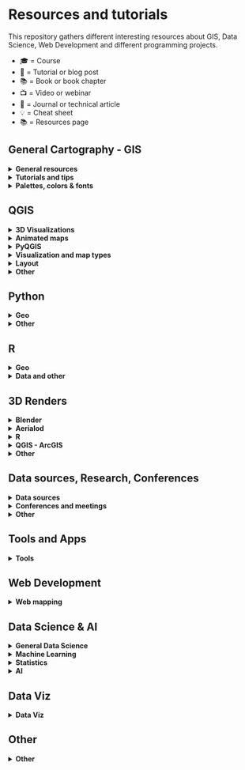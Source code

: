 # Resources and tutorials

This repository gathers different interesting resources about GIS, Data Science, Web Development and different programming projects.

-   🎓 = Course
-   📝 = Tutorial or blog post
-   📚 = Book or book chapter
-   📺 = Video or webinar
-   📜 = Journal or technical article
-   💡 = Cheat sheet
-   📚 = Resources page

## General Cartography - GIS 

<details> 
<summary><b> General resources </b></summary>
  
* :es: - [**Geoteca: repositorio de libros y herramientas GIS**](http://www.gisandbeers.com/geoteca-libros-herramientas-gis/) by **GIS and Beers** 📚
* [**Free GIS Tutorials**](https://www.husseinnasser.com/p/youtube.html?m=1) by **Hussein Nasser** 📚📺
* [**Open.gis.lab**](https://opengislab.com/) by **Stephanie Saephan** 📚
* [**GIS Cheatsheets**](https://github.com/DigitalDataServices/gis-cheatsheets/blob/master/README.md#table-of-contents) by **DigitalDataServices** 💡
</details>

<details>
<summary><b>Tutorials and tips</b></summary>

- [How to make a beautiful map](https://medium.com/@borism/how-to-make-a-beautiful-map-6d6776a20a48) [Boris Müller] - Medium 📝
- [Shaded Relief Tutorials](http://www.shadedrelief.com/tutorials.html) 
- [Relief Shading Techniques](http://www.reliefshading.com/)
- [Imhoff-Like Topography Style](https://www.esri.com/arcgis-blog/products/arcgis-pro/mapping/steal-this-imhof-like-topography-style-please/) [John Nelson] - ESRI
- [Smart Type Halos in Photoshop and Illustrator](https://somethingaboutmaps.wordpress.com/2018/10/28/smart-type-halos-in-photoshop-and-illustrator/amp/) [Daniel Huffman]
- [Cartography Guide](https://www.axismaps.com/guide/) [Axis Maps]
- [GIS Programming Roadmap](https://github.com/petedannemann/GIS-Programming-Roadmap/blob/master/README.md) [Petedannemann] - Github repo
- [Tutorials animating in Houdini](https://mapzilla.co.uk/tutorials) [Mapzilla]
- [ArcgisPro - Design a classic map](https://www.esri.com/arcgis-blog/products/arcgis-pro/mapping/homage-to-a-classic-map/) [John Nelson & Warren Davison] - ESRI
- [How to scale data](https://earthobservatory.nasa.gov/blogs/elegantfigures/2014/07/29/adjusting-the-range-how-to-scale-data/?) [The Earth Observatory]
- [ArcGis Blog - One minute map hacks](https://www.esri.com/arcgis-blog/products/arcgis-pro/mapping/one-minute-map-hacks-41-45/) [John Nelson] - ESRI
</details>


<details>
  <summary><b>Palettes, colors & fonts</b> </summary>
  
* [SciVisColor: Color tools and strategies](https://sciviscolor.org/) [TACC]
* [Scientific Colour Maps](http://www.fabiocrameri.ch/colourmaps.php) [Fabio Crameri]
* [Color Brewer Maps](https://colorbrewer2.org) [Cynthia Brewer, Mark Harrower & PSU]
* [Chroma.js: Color Palette Helper](https://gka.github.io/palettes) [Gregor Aisch]
* [Adobe Color Palette Generator](https://color.adobe.com/create/color-wheel) [Adobe]
* [Color Picker for Data](http://tristen.ca/hcl-picker/#/clh/9/0.32/590709/EAA489) [Tristen Forsythe]
* [Paletton: Color Scheme Designer](http://www.paletton.com/)
* [Bivariate Color Matrix Maps](https://cartoscience.github.io/bivariate-color-matrix/) [CartoScience]
* [Your friendly guide to colors in Data Visualisation](https://blog.datawrapper.de/colorguide/) [Lisa Charlotte Rost]
* [**Cartography Font Collection**](https://www.typography.com/fonts/styles/cartography) by **Typography.com** 📚


</details>

## QGIS 

<details>
<summary><b>3D Visualizations</b></summary>

- [3D DEM Visualization in QGIS](https://opengislab.com/blog/2018/3/20/3d-dem-visualization-in-qgis-3) [Open.gis.lab]
- [Create hillshade 3D views of scanned topographical maps](https://www.youtube.com/watch?v=dcx8-m2nHpI&feature=youtu.be) [Hans van der Kwast] - Youtube Video
</details>

<details>
<summary><b>Animated maps</b></summary>

- [Animated Flight Maps QGIS](https://spatialthoughts.com/2019/03/21/animated-flight-lines/amp/) [Ujaval Gandhi]
- [How to create an animation map using open source software](https://www.geodose.com/2019/11/how-to-create-animation-map.html) [Geodose]
- [Almost Real Time Live Data Visualization in QGIS](https://www.geodose.com/2020/09/realtime%20live%20data%20visualization%20qgis.html) [Geodose]
- [Animated routes with QGIS](https://medium.com/@tjukanov/animated-routes-with-qgis-9377c1f16021) [Topi Tjukanov] - Medium
</details>

<details>
<summary><b>PyQGIS</b></summary>

- :es: - [Instalar Librerias Externas Python en QGIS](https://www.cursosgis.com/instalar-librerias-externas-de-python-en-qgis/) [F.Raga - CursosGIS]
- [Introduction to QGIS Python programming for non-programmers](https://anitagraser.com/pyqgis-101-introduction-to-qgis-python-programming-for-non-programmers/) [Anita Graser]
- [Customizing QGIS with Python](https://courses.spatialthoughts.com/pyqgis-in-a-day.html) [Ujaval Gandhi] - Course Material
</details>

<details>
<summary><b>Visualization and map types</b></summary>

- [Plugin QGIS Terrain Shading](http://www.zoran-cuckovic.from.hr/QGIS-terrain-shading/) [Zoran Cuckovi]
- [Lego Map Style in QGIS](https://medium.com/@andriyyaremenko/how-to-create-lego-map-style-in-qgis-a8ecf42d02ef) [Andriy Yaramenko] - Medium
- [QGIS Hexagon Grid](http://jonathansoma.com/lede/foundations-2018/qgis/grid/) [Jonathan Soma]
- :es: - [Generacion Isocronas utilizando plugins QGIS](https://youtu.be/djN3NxyFcQQ) [QGIS Latam] - Youtube Video
- [Bivariate choropleth maps in QGIS](https://bnhr.xyz/2019/09/15/bivariate-choropleths-in-qgis.html) [BNHR]
- [Bivariate Choropleth Maps: A How-to Guide](https://www.joshuastevens.net/cartography/make-a-bivariate-choropleth-map/) [Joshua Stevens]
- :es: - [Simbologia Multiple Mediante Expresiones](https://geoinnova.org/blog-territorio/simbologia-multiple-en-qgis-mediante-expresiones/) [P.Soriano - Geoinnova]
- [Dynamic Elevation Profile Lines as Geometry Generator](https://hannes.enjoys.it/blog/2019/09/dynamic-elevation-profile-lines-as-qgis-geometry-generator/) [Hannes.enjoys.it]
- :es: - [Cómo hacer una simulación de una vista nocturna con QGIS](https://www.youtube.com/watch?v=EjBsPv9w_eI) [Ángel Felicísimo] - Youtube Video
- [How to create a tasty monochrome hachure map in QGIS](https://robinhawkes.com/blog/qgis-monochrome-hachures/) [Robin Hawkes]
- :es: - [Cómo elaborar mapas luminosos en QGIS](http://www.gisandbeers.com/elaborar-mapas-luminosos-qgis-timemanager-firefly) [GIS and Beers]
</details>

<details>
<summary><b>Layout</b></summary>

- :it: - [Report QGIS: Un esempio avanzato](https://pigrecoinfinito.com/2018/12/11/report-qgis-un-esempio-avanzato/) [Totò]
- [QGIS Hub: Layout and Styles](http://qgis-hub.fast-page.org/index.php)
- :es: - [Dashboard con QGIS](https://www.linkedin.com/pulse/taller-de-dashboard-con-qgis-desktop-mauricio-marquez/) [Mauricio Marquez]
- [Exploring Reports in QGIS](https://north-road.com/2018/01/23/exploring-reports-in-qgis-3-0-the-ultimate-guide/) [North Road]
</details>

<details>
<summary><b>Other</b></summary>

- :es: - [Mejorando tu productividad cartográfica en QGIS](https://youtu.be/8hNLuSVNQvY) [P.Soriano - Geoinnova] - Youtube
- [Globe Projections and Insets in QGIS](http://www.statsmapsnpix.com/2019/09/globe-projections-and-insets-in-qgis.html) [Statsmapsnpix]
- [QGIS Expressions Documentation](https://gist.githack.com/ThomasG77/0c6862fb2b6b3fc301ea994733688ea5/raw/99ecc5e6127e7238814da330a4d5d0b9fa2afe4e/qgis-3-12-expressions-single-page.html)
- :es: - [QGIS Intro to PostGIS](https://www.youtube.com/watch?v=_EgtELrjLO4) [Carlos López] - Youtube
- [QGIS Tutorials and Tips](http://www.qgistutorials.com/en/) [Ujaval Gandhi]
- [QGIS Open Day 2021](https://github.com/qgis/QGIS/wiki/QHF-January-2021#qgis-network-analysis) [QHF 2021]
</details>

## Python  

<details>
<summary><b>Geo</b></summary>

- [Introducing GEEMap in Python](https://www.youtube.com/watch?v=h0pz3S6Tvx0&list=PLAxJ4-o7ZoPccOFv1dCwvGI6TYnirRTg3&index=1) [Qiusheng Wu] - Youtube Serie
- [Automating GIS Processes](https://automating-gis-processes.github.io/site/) [Digital Geography Lab - University of Helsinki]
- [OSMnx Python for Street Networks](https://geoffboeing.com/2016/11/osmnx-python-street-networks/) [Geoff Boeing]
- [OSMnx Isochrones](http://kuanbutts.com/2017/12/16/osmnx-isochrones/) [Kuan Butts]
- [Geopyter - Geographical Python Teaching Resource](https://github.com/pysal/geopyter/blob/master/README.md) [PySal] - Github Repo
- [Kepler.GL and JupyterNotebook - GeoSpatial Data Visualization](https://towardsdatascience.com/kepler-gl-jupyter-notebooks-geospatial-data-visualization-with-ubers-opensource-kepler-gl-b1c2423d066f) [Abdishakur] - Medium
- [Interactive Geospatial Data Visualization with Geoviews in Python](https://towardsdatascience.com/interactive-geospatial-data-visualization-with-geoviews-in-python-7d5335c8efd1) [Abdishakur] - Medium
- [Urban Measuring Morphology Toolkit](https://github.com/martinfleis/momepy/blob/master/README.md) [UDSU & Geographic Data Science Lab] - Github Repo
- [Awesome Earth Observation Code](https://github.com/acgeospatial/awesome-earthobservation-code/blob/master/README.md) [Andrew Cutts] - Github Repo
- [EarthPy: Paquete de python para plotear y trabajar con datos espaciales](https://mappinggis.com/2020/04/earthpy-un-paquete-de-python-para-plotear-y-trabajar-con-datos-espaciales/) [Aurelio Morales - Mapping GIS]
- [Maps in 2.5D with python geopandas](https://medium.com/@gamoles/crea-un-mapa-en-proyeccion-2-5d-796ffd068e0d) [Moyocoyani Molina] - Medium
- [Plotting large point CSV files quickly interactively](https://anitagraser.com/2020/12/06/plotting-large-point-csv-files-quickly-interactively/amp/) [Anitta Grasser]
- [Calculating walk scores with python](https://toarches.medium.com/calculating-walk-scores-with-python-7cea11813d4d) [Ablajan Sulaiman] - Medium
- :es: - [Cómo construir una base de datos Postgis con Python y Geoalchemy](https://gidahatari.com/ih-es/como-construir-una-base-de-datos-postgis-con-python-y-geoalchemy-con-conexion-a-qgis3-tutorial) [Saul Montoya - Gidahatari]
- :es: - [Delimitación de cuerpos de agua usando IA python y QGIS](https://gidahatari.com/ih-es/delimitacion-de-cuerpos-de-agua-lagos-de-landsat-8-con-inteligencia-artificial-usado-python-y-qgis) [Saul Montoya - Gidahatari]
- [Analyze OpenStreetMap Data with OSMnx and OmniSci Free](https://www.omnisci.com/blog/analyze-openstreetmap-data-with-osmnx-and-omnisci-free) [Antonio Cotroneo - Omni Sci]
- [Ridge Map Tutorial](https://github.com/ColCarroll/ridge_map?) [Colin Carroll] - Github Repo
- [Analysing urban walkability with python and OSM](https://www.gispo.fi/en/blog/analysing-urban-walkability-using-openstreetmap-and-python/) [Eemil - Gispo Finland]
- [Pretty maps: A minimal Python library to draw customized maps from OpenStreetMap data](https://github.com/marceloprates/prettymaps) [Marcelo Prates] - Github Repo
</details>

<details>
<summary><b>Other </b></summary>

- [Pandas Tips I wish I knew Before](https://towardsdatascience.com/pandas-tips-i-wish-i-knew-before-ef4ea6a39e1a) [Roman Orac] - Medium
- [Super-quick interactive data & parameter exploration](https://anitagraser.com/2020/04/12/super-quick-interactive-data-parameter-exploration/amp/) [Anitta Grasser]
- [Data Analysis with Python Course 2020](https://csmastersuh.github.io/data_analysis_with_python_2020/) [Jarkko Toivonen - University of Helsinki] - Course
- [Python Web Scraping with Scrapy](https://www.youtube.com/playlist?list=PLhTjy8cBISEqkN-5Ku_kXG4QW33sxQo0t&app=desktop) [Buildwithpython] - Youtube Serie
- [Competitive Programming Course](https://algo.is/) [Bjarki Ágúst Guðmundsson] - Course
- [70+ Python projects for beginners, intermediate and experienced developers](https://www.theinsaneapp.com/2021/06/list-of-python-projects-with-source-code-and-tutorials.html) [Insane]
</details>


## R 

<details>
<summary><b>Geo</b></summary>

- [Z3tt - 2019 30DayMapChallenge (Maps Code)](https://github.com/Z3tt/30DayMapChallenge) [z3tt] - Github Repo
- [Bob Rudis - 2019 30DayMapChallenge Tutorials](https://rud.is/books/30-day-map-challenge/) [Bob Rudis]
- [Geocomputation with R](https://geocompr.robinlovelace.net/) [Robin Lovelace, Jakub Nowosad & Jannes Muenchow] - Book
- :es: - [Mapas de coropletas, cartogramas y animados en R](https://mappinggis.com/2020/03/mapas-de-coropletas-cartogramas-y-mapas-animados-con-r/) [Diana Alonso - MappingGIS]
- [GEE in RStudio with Reticulate](https://philippgaertner.github.io/2019/12/earth-engine-rstudio-reticulate) [Philipp Gärtner]
- [Pathtracing Neon Landscapes in R](https://www.tylermw.com/pathtracing-neon-landscapes-in-r/) [Tyler Morgan-Wall]
- :es: - [Paquetes de R para GIS mas utilizados](https://mappinggis.com/2019/12/los-paquetes-de-r-para-gis-mas-utilizados/) [Aurelio Morales - MappingGIS]
- [Introduction to Landscape Ecology with R](https://r-spatialecology.github.io/ialena-2020/#1) [Jakub Nowosad & Maximilian H.K. Hessebarth]
- [RGEE example 1: Creating Static and Interactive Maps](https://csaybar.github.io/blog/2020/06/10/rgee_01_worldmap/) [Cesar Aybar]
- [RGEE example 2: Satellite Image Preprocessing](https://csaybar.github.io/blog/2020/06/15/rgee_02_io/) [Cesar Aybar]
- [Calculating distance from the see in R](https://dominicroye.github.io/en/2019/calculating-the-distance-to-the-sea-in-r/) [Dominic Royé]
- [OSMR R Package](https://github.com/rcarto/osrm) [riatelab] - Github Repo
- [Map my Run in R](https://bryer.org/post/2021-02-15-map_my_run_in_r/) [Jason Bryer]
- :es: - [Mapa estilo Joy Plot con Qgis y R](https://danielredondo.com/posts/20200125_joy_division/) [Daniel Redondo]
- :es: - [Visualizar crecimiento urbano en España con R](https://dominicroye.github.io/es/2019/visualizar-el-crecimiento-urbano/) [Dominic Royé]
- [Climate animation of Mmaximum temperatures](https://dominicroye.github.io/en/2020/climate-animation-of-maximum-temperatures/) [Dominic Royé]
- [Firefly Cartography](https://dominicroye.github.io/en/2021/firefly-cartography/) [Dominic Royé]
- [R for Geographic Data Science](https://sdesabbata.github.io/r-for-geographic-data-science/index.html) [Steffano de Sabata] - Book
- :fr: [Faire des Cartograms dans R](https://transcarto.github.io/rcartograms/TRANSCARTO_cartograms.html) [ BRONNER A.C. & LAMBERT N.] - Book
- [Climate animation of maximum temperatures](https://dominicroye.github.io/en/2020/climate-animation-of-maximum-temperatures/) [Dominic Royé]
- :es: [Mapa dasimétrico bivariante](https://dominicroye.github.io/es/2021/mapa-dasim%C3%A9trico-bivariante/) [Dominic Royé]
</details>

<details>
<summary><b>Data and other</b></summary>

- [GGplot Tutorial: Evolution of a ggplot](https://cedricscherer.netlify.com/2019/05/17/the-evolution-of-a-ggplot-ep.-1/) [Cédric Scherer]
- [How to interactively position Legend and Layout Elements](https://rgeomatic.hypotheses.org/1837) [Timothée Giraud]
- [gkaramanis Tidy Tuesday (Examples)](https://github.com/gkaramanis/tidytuesday) [gkaramanis] - Github Repo
- [DataViz Classes](https://datavizm20.classes.andrewheiss.com/) [Andre Wheiss]
- [Road2R: List Awesome R Libraries](https://github.com/Ronlee12355/Road2R) [Ronlee12355] - Github Repo
- [Autoplotly Library: Automatic Generation of Interactive Visualizations](https://github.com/terrytangyuan/autoplotly) [terrytangyuan] - Github Repo
- [Animate Graphs in R: Make Gorgeous Animated Plots with gganimate](https://www.youtube.com/watch?v=SnCi0s0e4Io) [Dataslice] - Youtube video
- :es: - [Acceder a Tweets desde R](https://geoinnova.org/blog-territorio/como-crear-una-app-de-twitter-para-poder-acceder-a-tweets-a-traves-de-r/) [GeoInnova]
- [My visual CV in R](https://adomingues.github.io/2020/11/25/visual-cv/) [Antonio Domingues]
- [ggplot Wizardry: My Favorite Tricks and Secrets for Beautiful Plots in R](https://github.com/Z3tt/OutlierConf2021) [z3tt] - Github
- [Intro to R for Journalists - How to find great stories in data](https://journalismcourses.org/course/intro-to-r-for-journalists-how-to-find-great-stories-in-data/) [Knight Center]
- :es: - [Crear animaciones con R y gganimate](https://anderfernandez.com/blog/como-crear-animaciones-en-r-con-gganimate/) [Ander Fernández]
</details>

## 3D Renders 

<details>
<summary><b>Blender</b></summary>

- [Blender Relief Tutorial: Blender Basics](https://somethingaboutmaps.wordpress.com/blender-relief-tutorial-blender-basics) [Daniel Huffman]
- [Creating Shaded Relief in Blender](https://somethingaboutmaps.wordpress.com/2017/11/16/creating-shaded-relief-in-blender) [Daniel Huffman]
- [Blender GIS (With OSM Data)](https://youtu.be/YNtKnmRXVlo) [Nicko16] - Youtube video
- [Photorealistic Shaded Relief in Blender](https://www.barthoekstra.com/blog/photo-realistic-shaded-relief-using-blender) [Bart Hoekstra]
- [How to create Isometric Camera for Architecture](https://www.blender3darchitect.com/architectural-visualization/create-true-isometric-camera-architecture/) [Allan Brito]
- [Shaded Relief Maps in Blender](https://github.com/JoeWDavies/geoblender) [Joe W. Davies] - Github
- [QGIS and Blender](https://www.youtube.com/watch?v=AJJNX243k9E) [Klass Karlsson] - Youtube video
- [How to Create 3D Terrain with Google Maps and Blender](https://www.youtube.com/watch?v=Mj7Z1P2hUWk) [CG Geek] - Youtube video
- [Create any City in Blender in 20 Minutes](https://www.youtube.com/watch?v=NW_djQS_N8U) [CG Geek] - Youtube video
- [Blender GIS - introduction and complete workflow](https://www.youtube.com/watch?v=u8Fg-u-VWUE) [4D Research Lab] - Youtube video
- [Blender GIS: animating a digital elevation model](https://www.youtube.com/watch?v=ch46g-iZDUg) [4D Research Lab] - Youtube video
- [Tactile Topography: New Heights for Old Maps](https://www.joshuastevens.net/blog/tactile-topography/) [Joshua Stevens]
- [Tutorial: Maps and Terrain Models](https://sketchfab.com/blogs/community/tutorial-maps-terrain-models-owen-powell/) [Owen Powell]
- [Using Blender as a GIS Visualisation Tool](https://locative.dev/assignment/2021/02/10/assignment-2/) [Amber Peek]
- [Updating a Historical USGS Map with Data from NASA](https://80.lv/articles/updating-a-historical-usgs-map-with-data-from-nasa/) [Thomas Flynn]
- [Artistic Coding in Blender](https://www.youtube.com/watch?v=r8hqLh_HE08) [David Mignot] - Youtube video
- :es: - [Descargar areas de Google Maps 3D](https://twitter.com/kohantoys/status/1327350941327249408?s=19) [Kohantoys] - Twitter
- [How to Make Earth in Blender (Cycles)](https://www.youtube.com/watch?v=9Q8PwcDzb8Y) [Blender Guru] - Youtube video
- [How to Make a 3D Map in Blender](https://wesleybarrgis.wordpress.com/2020/05/19/how-to-make-a-3d-map-in-blender/) [Wesley Barr]
- :es: - [Como hacer mapas antiguos en 3D molones](https://www.youtube.com/watch?v=LgFN4YI8CqE) [GISTEKA] - Youtube video
</details>

<details>
<summary><b>Aerialod</b></summary>

- [3D Landscape with Aerialod](http://www.statsmapsnpix.com/2020/03/making-3d-landscape-and-city-models.html) [ALasdair Rae]
- [Population Density 3D QGIS+Aerialod](http://www.statsmapsnpix.com/2020/04/population-density-in-europe.html) [ALasdair Rae]
- [Idiots Guide to making 3D maps](https://victimofmaths.github.io/posts/2020/11/3D%20map%20tutorial/) [Colin Angus]
</details>

<details>
<summary><b>R</b></summary>

- [Creating 2D and 3D visualizations with rayshader](https://opentopography.org/blog/creating-2d-and-3d-visualizations-rayshader) [Nat Quinn]
- [Step by step 3D render maps with satellite imagery in R](https://www.tylermw.com/a-step-by-step-guide-to-making-3d-maps-with-satellite-imagery-in-r/) [Tyler Morgan-Wall]
</details>

<details>
<summary><b>QGIS - ArcGIS</b></summary>

- [Creating 3D vintage topo maps in ArcGIS Pro - lessons learnt](https://urbandatapalette.com/post/2021-06-3d-topo-map-notes/) [Urban Data Palette]
- [Hillshade 3D of Scanned Topographic Maps in QGIS](https://youtu.be/dcx8-m2nHpI) [Hans van der Kwast] - Youtube video
</details>

<details>
<summary><b>Other</b></summary>

- [3D Realistic Online Renderer](https://w3reality.github.io/three-geo/examples/geo-viewer/io/index.html) [w3reality]
- [Create DEM and Hillshade from anywhere](https://terradactile.sparkgeo.com/) [Terradactile]
- [Google Earth Web](https://earth.google.com/web/) [Google]
- [3D Glasses Analagryph / Crossview - 3D Map](https://steveattewell.com/stereomap/) [Steve Attewell]
- :es: - [Crear Sección Transversal 3D con Inkscape](https://geoinnova.org/blog-territorio/como-crear-una-seccion-transversal-3d-fotorrealista-con-inkscape/) [GeoInnova]
- [Getting Started with web 3D ArcGIS JavaScript API: create a globe visualization of places you've been to](https://github.com/RalucaNicola/get-started-arcgis-js-api/blob/master/README.md) [Raluca Nicola] - Github Repo
- [Rendering semi-realistic Landscapes in the browser](https://nathanpointer.com/blog/landscapes/) [Nathan Pointer]
</details>

## Data sources, Research, Conferences

<details>
<summary><b>Data sources</b></summary>

- [Free GIS Data](http://freegisdata.rtwilson.com/) [Robin Wilson]
- :es: - [10 Fuentes de datos GIS gratis: raster y vectoriales](https://mappinggis.com/2012/05/datos-cartograficos/) [Aurelio Morales - MappingGIS]
- [GIS Data Repositories](https://docs.google.com/spreadsheets/d/1utQRlrX3lJniBjWE3rNjLZeTRsbjH-zdjxNmXhhvO9Q/htmlview) - Google Docs
- [2600+ Open Data Portals Around the World](https://opendatainception.io/) [Opendatasoft] - Web-Map app
- [Our World in Data](https://ourworldindata.org/) [OurWorldInData]
- [Data is Plural Archive](https://www.data-is-plural.com/archive/) 
- [Public Data Sources](https://docs.google.com/document/d/1Ads4XsCjXmDrdGRgfmm_OgRdpFcl6Qhs6SOllNGyq7Y/edit) - Google Docs
- [Radiant ML Hub: cloud-based open library dedicated to Earth observation training data for use with ML algorithms](https://mlhub.earth/) [Radiant Earth Foundation]
- [Global Ocean and Land Terrain Models - Bathymetry](https://www.gebco.net/data_and_products/gridded_bathymetry_data/) [GEBCO]
</details>

<details>
<summary><b>Conferences and meetings</b></summary>

- [QGIS Open Day 2021](https://github.com/qgis/QGIS/wiki/QHF-January-2021) [qgis] - Github Repo
- [FOSS4G 2019 Presentations](https://github.com/os-geoinformatics/foss4g2019) [os-geoinformatics] - Github Repo
- [How to do Map Stuff 2020](https://docs.google.com/spreadsheets/d/1TYCFBE5dnIW127Uu_aMVjWGJ_0vBB8RX-4UTqZDoric/edit#gid=0) - Google Docs
- [QGIS User Conference 2019](https://spatialthoughts.com/2019/03/08/qgis-user-conference-2019) - [SpatialThoughts]
- :es: - [Repo Jornadas SIG Libre Sigte-UDG](https://github.com/SIGTE-UdG/jornadassiglibre) [SIGTE-UdG] - Github Repo
</details>

<details>
<summary><b>Other</b></summary>

- :es: - [Tesis doctorales en España que incluyen SIG como termino principal 2015-2018](http://www.nosolosig.com/articulos/1053-tesis-doctorales-en-espana-que-incluyen-sistemas-de-informacion-geografica-como-termino-principal-2015-2018) [Nosolosig]
- [Copernicus EU DEM](https://land.copernicus.eu/imagery-in-situ/eu-dem/eu-dem-v1.1/view) [Copernicus EU]
- [30DayMapChallenge](https://github.com/tjukanovt/30DayMapChallenge) [tjukanovt] - Github Repo
- [RS Index Database](https://www.indexdatabase.de/) [V. Henrich, G. Krauss, C. Götze & C. Sandow]
- [A reproducible notebook to acquire, process and analyse satellite imagery](https://openjournals.wu.ac.at/ojs/index.php/region/article/view/295) [M. Chen, D. Fahrner, D. Arribas-Bel, & F. Rowe]
- [Geographic Data Science with Python](https://geographicdata.science/book/intro.html#) [S.J. Rey, D. Arribas-Bel, & L.J. Wolf] - Book
- [GEE Custom Scripts](https://github.com/sentinel-hub/custom-scripts) [Sentinel-hub] - Github Repo
- [Awesome Spectral Indices](https://github.com/davemlz/awesome-spectral-indices) [davemlz] - Github Repo
</details>


## Tools and Apps

<details>
  <summary><b>Tools</b> </summary>
  
* [Intro to PostGIS](https://postgis.net/workshops/postgis-intro/) [PostGIS]
* [Esri Sentinel Explorer](https://sentinel2explorer.esri.com/)
* [Create DEM and Hillshade from anywhere](https://terradactile.sparkgeo.com/) [Terradactile]
* [CartoGrid - Create Grids and download](https://cartogrid.vercel.app/) [dbabbs]
* [Automated Coastline Detection in GEE](https://code.earthengine.google.co.in/c06179ff6575c0cedd66fa1cca6e4022) [Ujaval Gandhi] - Google Earth Engine

</details>

## Web Development
<details>
  <summary><b>Web mapping</b> </summary>
  
* [WebMapping Notes (Dani Arribas)](http://darribas.org/wmn/) [D. Arribas-Bel]
* [WebMapping Workbook](https://github.com/uwcartlab/webmapping) [ Roth RE, CM Sack, G Baldrica-Franklin, Y Chen, R Donohue, L Houtman, T Prestby, R Tolochko, & N Underwood]- Github Repo
- [Getting Started with web 3D ArcGIS JavaScript API: create a globe visualization of places you've been to](https://github.com/RalucaNicola/get-started-arcgis-js-api/blob/master/README.md) [Raluca Nicola] - Github Repo
* [Data Visualization with D3.js - Full Tutorial Course](https://www.youtube.com/watch?v=_8V5o2UHG0E&list=WL&index=101&t=39244s) [FreeCodeCamp] - Youtube
* :es: - [Despliega tu mapa - Leaflet](https://dcapillae.github.io/despliega-tu-mapa/) [dcapillae]
* [Frontend GIS Resources](https://github.com/JoeWDavies/Frontend-GIS-Resources) [Joe W. Davies] - Github Repo
* [Crear un mapa web interactivo con D3](https://www.unigis.es/mapa-web-interactivo-con-d3/) [Josep Sitjar - UNIGIS]

</details>

## Data Science & AI

<details>
  <summary><b>General Data Science</b> </summary>
  
* [Probabilistic Machine Learning: An Introduction](https://probml.github.io/pml-book/book1.html)
* [Bayesian Sats with R](https://oliviergimenez.github.io/bayesian-stats-with-R/)
* [Deploy Machine Learning Models With Django](https://www.deploymachinelearning.com/)
* [Geostatistics Lessons](http://www.geostatisticslessons.com/)
* :es: - [Data Science Learning Path](https://ds-path.netlify.app/)
* [R for Geographic Data Science](https://sdesabbata.github.io/r-for-geographic-data-science/index.html) [Steffano de Sabata] - Book
* [Geographic Data Science with Python](https://geographicdata.science/book/intro.html#) [S.J. Rey, D. Arribas-Bel & L.J. Wolf] - Book
* [Free Data Science Resources](https://github.com/alastairrushworth/free-data-science) [alastairrushworth] 
</details>

<details>
  <summary><b>Machine Learning</b> </summary>
* [Probabilistic Machine Learning: An Introduction](https://probml.github.io/pml-book/book1.html)
* [Deploy Machine Learning Models With Django](https://www.deploymachinelearning.com/)
</details>

<details>
  <summary><b>Statistics</b> </summary>
* [Probabilistic Machine Learning: An Introduction](https://probml.github.io/pml-book/book1.html)
* [Bayesian Sats with R](https://oliviergimenez.github.io/bayesian-stats-with-R/)
* [Geostatistics Lessons](http://www.geostatisticslessons.com/)
</details>

<details>
  <summary><b>AI</b> </summary>
* [AI Hub](https://aihub.cloud.google.com/)

</details>

## Data Viz

<details>
  <summary><b>Data Viz</b> </summary>
  
* [Data Visualization with D3.js - Full Tutorial Course](https://www.youtube.com/watch?v=_8V5o2UHG0E&list=WL&index=101&t=39244s) - Youtube
* [Your friendly guide to colors in Data Visualisation](https://blog.datawrapper.de/colorguide/)
* [Data Journalism and Visualization with free tools](https://journalismcourses.org/course/data-journalism-and-visualization-with-free-tools/) - Course
* [Data Visualization for Storytelling and Discovery](https://journalismcourses.org/course/data-visualization-for-storytelling-and-discovery/) - Course
* [How to embed visualizations in power point](https://academy.datawrapper.de/article/269-how-to-embed-visualizations-in-powerpoint-presentations)

</details>

## Other

<details>
  <summary><b>Other</b> </summary>
  
* [Public APIs](https://github.com/public-apis/public-apis) - Github Repo
* :es: - [Crear Sección Transversal 3D con Inkscape](https://geoinnova.org/blog-territorio/como-crear-una-seccion-transversal-3d-fotorrealista-con-inkscape/amp/#click=https://t.co/vEtYB7cYD4)
* [Open Source Software for Preprocessing GIS Data for Hydrological Models](https://ocw.un-ihe.org/course/view.php?id=11&section=0)
* [GIS IN SUSTAINABLE URBAN PLANNING AND MANAGEMENT: A GLOBAL PERSPECTIVE](https://www.itc.nl/urbangis/)
* [Portable Open Source GIS](https://www.archaeogeek.com/blog/portable-gis-6-dot-0/)
* [Collection of cities scripts that can be added to roads](https://github.com/anvaka/city-script) - Github
* [Programming Interview Questions (All languages)](https://github.com/MaximAbramchuck/awesome-interview-questions) - Github Repo
* [Serverless Stack - Free Step by Step Tutorials for creating full-stack apps](https://serverless-stack.com/)
* [How to write an essay well](https://www.julian.com/guide/write/intro)
* [High-Res 3D Human Digitization from a single image](https://github.com/facebookresearch/pifuhd) - Github Repo
* [Geopois - GIS Developer Network](https://geopois.com/developer-network)
* :es: - [Apuntes de Topografía](https://topografia2.com/apuntes-topografia/?utm_campaign=nosolosig&utm_medium=email&utm_source=mailing793)
* [All things around maps](https://github.com/ThomasG77/all-things-around-maps/) - Github Repo

</details>
